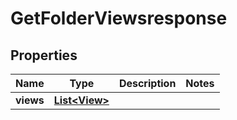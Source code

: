 

# GetFolderViewsresponse


## Properties

| Name | Type | Description | Notes |
|------------ | ------------- | ------------- | -------------|
|**views** | [**List&lt;View&gt;**](View.md) |  |  |



